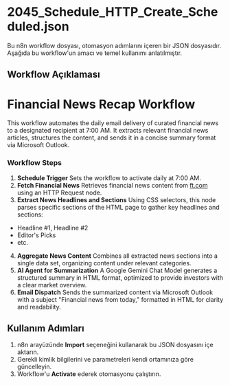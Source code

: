 # 2045_Schedule_HTTP_Create_Scheduled.json

Bu n8n workflow dosyası, otomasyon adımlarını içeren bir JSON dosyasıdır.
Aşağıda bu workflow'un amacı ve temel kullanımı anlatılmıştır.

## Workflow Açıklaması
# Financial News Recap Workflow

This workflow automates the daily email delivery of curated financial news to a designated recipient at 7:00 AM. It extracts relevant financial news articles, structures the content, and sends it in a concise summary format via Microsoft Outlook.

### Workflow Steps
1. **Schedule Trigger** 
 Sets the workflow to activate daily at 7:00 AM.
2. **Fetch Financial News** 
 Retrieves financial news content from [ft.com](https://www.ft.com/) using an HTTP Request node.
3. **Extract News Headlines and Sections** 
 Using CSS selectors, this node parses specific sections of the HTML page to gather key headlines and sections:
 - Headline #1, Headline #2
 - Editor's Picks
 - etc.
4. **Aggregate News Content** 
 Combines all extracted news sections into a single data set, organizing content under relevant categories.
5. **AI Agent for Summarization** 
 A Google Gemini Chat Model generates a structured summary in HTML format, optimized to provide investors with a clear market overview.
6. **Email Dispatch** 
 Sends the summarized content via Microsoft Outlook with a subject "Financial news from today," formatted in HTML for clarity and readability.

## Kullanım Adımları
1. n8n arayüzünde **Import** seçeneğini kullanarak bu JSON dosyasını içe aktarın.
2. Gerekli kimlik bilgilerini ve parametreleri kendi ortamınıza göre güncelleyin.
3. Workflow'u **Activate** ederek otomasyonu çalıştırın.
